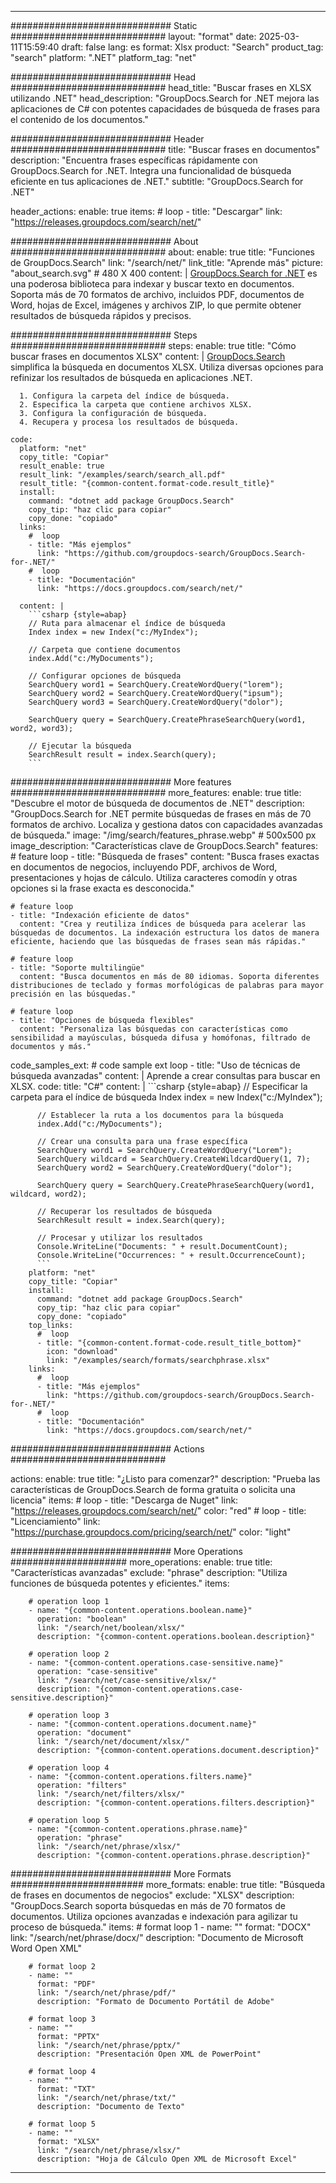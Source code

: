 
---
############################# Static ############################
layout: "format"
date:  2025-03-11T15:59:40
draft: false
lang: es
format: Xlsx
product: "Search"
product_tag: "search"
platform: ".NET"
platform_tag: "net"

############################# Head ############################
head_title: "Buscar frases en XLSX utilizando .NET"
head_description: "GroupDocs.Search for .NET mejora las aplicaciones de C# con potentes capacidades de búsqueda de frases para el contenido de los documentos."

############################# Header ############################
title: "Buscar frases en documentos" 
description: "Encuentra frases específicas rápidamente con GroupDocs.Search for .NET. Integra una funcionalidad de búsqueda eficiente en tus aplicaciones de .NET."
subtitle: "GroupDocs.Search for .NET" 

header_actions:
  enable: true
  items:
    #  loop
    - title: "Descargar"
      link: "https://releases.groupdocs.com/search/net/"
      
############################# About ############################
about:
    enable: true
    title: "Funciones de GroupDocs.Search"
    link: "/search/net/"
    link_title: "Aprende más"
    picture: "about_search.svg" # 480 X 400
    content: |
       [GroupDocs.Search for .NET](/search/net/) es una poderosa biblioteca para indexar y buscar texto en documentos. Soporta más de 70 formatos de archivo, incluidos PDF, documentos de Word, hojas de Excel, imágenes y archivos ZIP, lo que permite obtener resultados de búsqueda rápidos y precisos.

############################# Steps ############################
steps:
    enable: true
    title: "Cómo buscar frases en documentos XLSX"
    content: |
      [GroupDocs.Search](/search/net/) simplifica la búsqueda en documentos XLSX. Utiliza diversas opciones para refinizar los resultados de búsqueda en aplicaciones .NET.
      
      1. Configura la carpeta del índice de búsqueda.
      2. Especifica la carpeta que contiene archivos XLSX.
      3. Configura la configuración de búsqueda.
      4. Recupera y procesa los resultados de búsqueda.
   
    code:
      platform: "net"
      copy_title: "Copiar"
      result_enable: true
      result_link: "/examples/search/search_all.pdf"
      result_title: "{common-content.format-code.result_title}"
      install:
        command: "dotnet add package GroupDocs.Search"
        copy_tip: "haz clic para copiar"
        copy_done: "copiado"
      links:
        #  loop
        - title: "Más ejemplos"
          link: "https://github.com/groupdocs-search/GroupDocs.Search-for-.NET/"
        #  loop
        - title: "Documentación"
          link: "https://docs.groupdocs.com/search/net/"
          
      content: |
        ```csharp {style=abap}
        // Ruta para almacenar el índice de búsqueda
        Index index = new Index("c:/MyIndex");

        // Carpeta que contiene documentos
        index.Add("c:/MyDocuments");

        // Configurar opciones de búsqueda
        SearchQuery word1 = SearchQuery.CreateWordQuery("lorem");
        SearchQuery word2 = SearchQuery.CreateWordQuery("ipsum");
        SearchQuery word3 = SearchQuery.CreateWordQuery("dolor");

        SearchQuery query = SearchQuery.CreatePhraseSearchQuery(word1, word2, word3);

        // Ejecutar la búsqueda
        SearchResult result = index.Search(query);
        ```            

############################# More features ############################
more_features:
  enable: true
  title: "Descubre el motor de búsqueda de documentos de .NET"
  description: "GroupDocs.Search for .NET permite búsquedas de frases en más de 70 formatos de archivo. Localiza y gestiona datos con capacidades avanzadas de búsqueda."
  image: "/img/search/features_phrase.webp" # 500x500 px
  image_description: "Características clave de GroupDocs.Search"
  features:
    # feature loop
    - title: "Búsqueda de frases"
      content: "Busca frases exactas en documentos de negocios, incluyendo PDF, archivos de Word, presentaciones y hojas de cálculo. Utiliza caracteres comodín y otras opciones si la frase exacta es desconocida."

    # feature loop
    - title: "Indexación eficiente de datos"
      content: "Crea y reutiliza índices de búsqueda para acelerar las búsquedas de documentos. La indexación estructura los datos de manera eficiente, haciendo que las búsquedas de frases sean más rápidas."

    # feature loop
    - title: "Soporte multilingüe"
      content: "Busca documentos en más de 80 idiomas. Soporta diferentes distribuciones de teclado y formas morfológicas de palabras para mayor precisión en las búsquedas."

    # feature loop
    - title: "Opciones de búsqueda flexibles"
      content: "Personaliza las búsquedas con características como sensibilidad a mayúsculas, búsqueda difusa y homófonas, filtrado de documentos y más."
      
  code_samples_ext:
    # code sample ext loop
    - title: "Uso de técnicas de búsqueda avanzadas"
      content: |
        Aprende a crear consultas para buscar en XLSX.
      code:
        title: "C#"
        content: |
          ```csharp {style=abap}
          // Especificar la carpeta para el índice de búsqueda
          Index index = new Index("c:/MyIndex");
              
          // Establecer la ruta a los documentos para la búsqueda
          index.Add("c:/MyDocuments");

          // Crear una consulta para una frase específica
          SearchQuery word1 = SearchQuery.CreateWordQuery("Lorem");
          SearchQuery wildcard = SearchQuery.CreateWildcardQuery(1, 7);
          SearchQuery word2 = SearchQuery.CreateWordQuery("dolor");

          SearchQuery query = SearchQuery.CreatePhraseSearchQuery(word1, wildcard, word2);

          // Recuperar los resultados de búsqueda
          SearchResult result = index.Search(query);
          
          // Procesar y utilizar los resultados
          Console.WriteLine("Documents: " + result.DocumentCount);
          Console.WriteLine("Occurrences: " + result.OccurrenceCount);
          ```
        platform: "net"
        copy_title: "Copiar"
        install:
          command: "dotnet add package GroupDocs.Search"
          copy_tip: "haz clic para copiar"
          copy_done: "copiado"
        top_links:
          #  loop
          - title: "{common-content.format-code.result_title_bottom}"
            icon: "download"
            link: "/examples/search/formats/searchphrase.xlsx"
        links:
          #  loop
          - title: "Más ejemplos"
            link: "https://github.com/groupdocs-search/GroupDocs.Search-for-.NET/"
          #  loop
          - title: "Documentación"
            link: "https://docs.groupdocs.com/search/net/"
            

            


############################# Actions ############################

actions:
  enable: true
  title: "¿Listo para comenzar?"
  description: "Prueba las características de GroupDocs.Search de forma gratuita o solicita una licencia"
  items:
    #  loop
    - title: "Descarga de Nuget"
      link: "https://releases.groupdocs.com/search/net/"
      color: "red"
        #  loop
    - title: "Licenciamiento"
      link: "https://purchase.groupdocs.com/pricing/search/net/"
      color: "light"


############################# More Operations #####################
more_operations:
    enable: true
    title: "Características avanzadas"
    exclude: "phrase"
    description: "Utiliza funciones de búsqueda potentes y eficientes."
    items: 
          
        # operation loop 1
        - name: "{common-content.operations.boolean.name}"
          operation: "boolean"
          link: "/search/net/boolean/xlsx/"
          description: "{common-content.operations.boolean.description}"

        # operation loop 2
        - name: "{common-content.operations.case-sensitive.name}"
          operation: "case-sensitive"
          link: "/search/net/case-sensitive/xlsx/"
          description: "{common-content.operations.case-sensitive.description}"

        # operation loop 3
        - name: "{common-content.operations.document.name}"
          operation: "document"
          link: "/search/net/document/xlsx/"
          description: "{common-content.operations.document.description}"

        # operation loop 4
        - name: "{common-content.operations.filters.name}"
          operation: "filters"
          link: "/search/net/filters/xlsx/"
          description: "{common-content.operations.filters.description}"

        # operation loop 5
        - name: "{common-content.operations.phrase.name}"
          operation: "phrase"
          link: "/search/net/phrase/xlsx/"
          description: "{common-content.operations.phrase.description}"
          
        
          
############################# More Formats ########################
more_formats:
    enable: true
    title: "Búsqueda de frases en documentos de negocios"
    exclude: "XLSX"
    description: "GroupDocs.Search soporta búsquedas en más de 70 formatos de documentos. Utiliza opciones avanzadas e indexación para agilizar tu proceso de búsqueda."
    items: 
        # format loop 1
        - name: ""
          format: "DOCX"
          link: "/search/net/phrase/docx/"
          description: "Documento de Microsoft Word Open XML"
          
        # format loop 2
        - name: ""
          format: "PDF"
          link: "/search/net/phrase/pdf/"
          description: "Formato de Documento Portátil de Adobe"
          
        # format loop 3
        - name: ""
          format: "PPTX"
          link: "/search/net/phrase/pptx/"
          description: "Presentación Open XML de PowerPoint"

        # format loop 4
        - name: ""
          format: "TXT"
          link: "/search/net/phrase/txt/"
          description: "Documento de Texto"
          
        # format loop 5
        - name: ""
          format: "XLSX"
          link: "/search/net/phrase/xlsx/"
          description: "Hoja de Cálculo Open XML de Microsoft Excel"
  

---